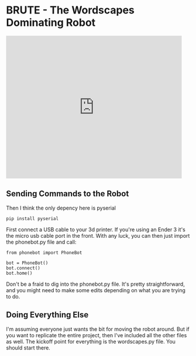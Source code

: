 # BRUTE - The Wordscapes Dominating Robot

<iframe  title="YouTube video player" width="480" height="390" src="https://www.youtube.com/embed/R-qC-0gX8Dw" frameborder="0" allowfullscreen></iframe>


Sending Commands to the Robot
-----------------------------
Then I think the only depency here is pyserial
```
pip install pyserial
```

First connect a USB cable to your 3d printer. If you're using an Ender 3 it's the micro usb cable port in the front.
With any luck, you can then just import the phonebot.py file and call:

```
from phonebot import PhoneBot

bot = PhoneBot()
bot.connect()
bot.home()
```
Don't be a fraid to dig into the phonebot.py file. It's pretty straightforward, and you might need to make some edits depending on what you are trying to do.


Doing Everything Else
---------------------

I'm assuming everyone just wants the bit for moving the robot around. But if you want to replicate the entire project, then I've included all the other files as well.
The kickoff point for everything is the wordscapes.py file. You should start there.
